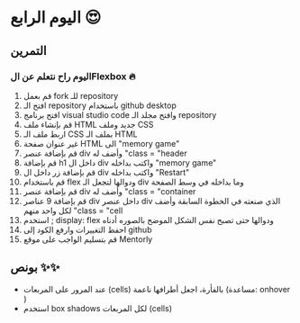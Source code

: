 <p>
<p dir="rtl">

# اليوم الرابع 😍

## التمرين

</p>

### اليوم راح نتعلم عن الFlexbox 🔥

1. قم بعمل fork للـ repository
2. افتح الـ repository باستخدام github desktop
3. افتح برنامج visual studio code وافتح مجلد الـ repository
4. قم بإنشاء ملف HTML جديد وملف CSS
5. اربط ملف الـ CSS بملف الـ HTML
6. غير عنوان صفحة HTML الى "memory game"
7. قم بإضافة عنصر div وأضف له "class = "header
8. قم بإضافة h1 داخل ال div واكتب بداخله "memory game"
9. قم بإضافة زر داخل ال div واكتب بداخله "Restart"
10. قم باستخدام flex ودوالها لتجعل الـ div وما بداخله في وسط الصفحة
11. قم بإضافة عنصر div وأضف له "class = "container
12. قم بإضافة 9 عناصر div داخل عنصر div الذي صنعته في الخطوة السابقة وأضف لكل واحد منهم "class = "cell
13. استخدم ; display: flex ودوالها حتى تصبح نفس الشكل الموضح بالصوره أدناه
14. احفظ التغييرات وارفع الكود إلى github
15. قم بتسليم الواجب على موقع Mentorly

</p>
<ol>

</ol>
<p>
<p dir="rtl">

## بونص ✨✨

- عند المرور على المربعات (cells) بالفأرة، اجعل أطرافها ناعمة (مساعدة: onhover )
- استخدم box shadows لكل المربعات (cells)

<p>
